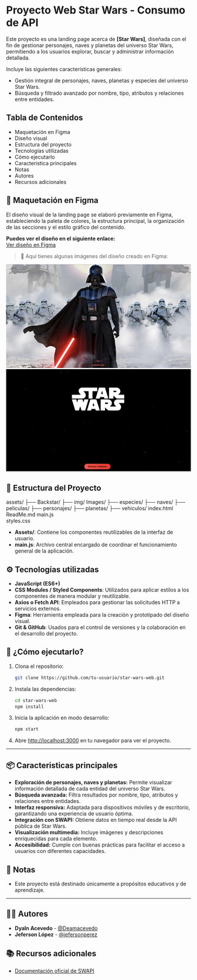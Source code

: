 # Proyecto Web Star Wars - Consumo de API

Este proyecto es una landing page acerca de **[Star Wars]**, diseñada con el fin de gestionar personajes, naves y planetas del universo Star Wars, permitiendo a los usuarios explorar, buscar y administrar información detallada.

Incluye las siguientes características generales:
- Gestión integral de personajes, naves, planetas y especies del universo Star Wars.
- Búsqueda y filtrado avanzado por nombre, tipo, atributos y relaciones entre entidades.


## Tabla de Contenidos

- Maquetación en Figma
- Diseño visual
- Estructura del proyecto
- Tecnologías utilizadas
- Cómo ejecutarlo
- Caracteristica principales
- Notas
- Autores
- Recursos adicionales

## 🎨 Maquetación en Figma

El diseño visual de la landing page se elaboró previamente en Figma, estableciendo la paleta de colores, la estructura principal, la organización de las secciones y el estilo gráfico del contenido.


**Puedes ver el diseño en el siguiente enlace:**  
[Ver diseño en Figma](https://www.figma.com/design/uUb9xGnJEVGRj6UMppDRrc/Star-Wars-API?node-id=0-1&t=YzKVZ7lMmryCoIXR-1)

> 🔽 Aquí tienes algunas imágenes del diseño creado en Figma:


![Primera vista](image.png)
![Segunda vista](image-1.png)


## 📁 Estructura del Proyecto

assets/
├── Backstar/
├── img/
Images/
├── especies/
├── naves/
├── peliculas/
├── personajes/
├── planetas/
├── vehiculos/
index.html
ReadMe.md
main.js    
styles.css      


- **Assets/**: Contiene los componentes reutilizables de la interfaz de usuario.
- **main.js**: Archivo central encargado de coordinar el funcionamiento general de la aplicación.


## ⚙️ Tecnologías utilizadas

- **JavaScript (ES6+)**
- **CSS Modules / Styled Components**: Utilizados para aplicar estilos a los componentes de manera modular y reutilizable.
- **Axios o Fetch API**: Empleados para gestionar las solicitudes HTTP a servicios externos.
- **Figma**: Herramienta empleada para la creación y prototipado del diseño visual.
- **Git & GitHub**: Usados para el control de versiones y la colaboración en el desarrollo del proyecto.


## 🚀 ¿Cómo ejecutarlo?

1. Clona el repositorio:
    ```bash
    git clone https://github.com/tu-usuario/star-wars-web.git
    ```
2. Instala las dependencias:
    ```bash
    cd star-wars-web
    npm install
    ```
3. Inicia la aplicación en modo desarrollo:
    ```bash
    npm start
    ```
4. Abre [http://localhost:3000](http://localhost:3000) en tu navegador para ver el proyecto.

---

## 📦 Caracteristicas principales

- **Exploración de personajes, naves y planetas:** Permite visualizar información detallada de cada entidad del universo Star Wars.
- **Búsqueda avanzada:** Filtra resultados por nombre, tipo, atributos y relaciones entre entidades.
- **Interfaz responsiva:** Adaptada para dispositivos móviles y de escritorio, garantizando una experiencia de usuario óptima.
- **Integración con SWAPI:** Obtiene datos en tiempo real desde la API pública de Star Wars.
- **Visualización multimedia:** Incluye imágenes y descripciones enriquecidas para cada elemento.
- **Accesibilidad:** Cumple con buenas prácticas para facilitar el acceso a usuarios con diferentes capacidades.


## 📝 Notas

- Este proyecto está destinado únicamente a propósitos educativos y de aprendizaje.

---

## 👨‍💻 Autores

- **Dyaln Acevedo** - [@Deamacevedo](https://github.com/Deamacevedo)
- **Jeferson López** - [@jefersonperez](https://github.com/Jefersonlopezr)



## 📚 Recursos adicionales

- [Documentación oficial de SWAPI](https://swapi.dev/documentation)

